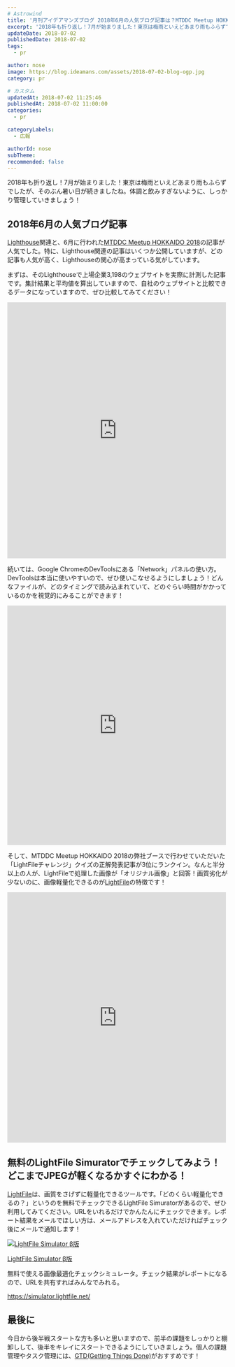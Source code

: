 ```yaml
---
# Astrowind
title: '月刊アイデアマンズブログ 2018年6月の人気ブログ記事は？MTDDC Meetup HOKKAIDO 2018と上場企業ウェブサイトのベンチマーク結果が人気！'
excerpt: '2018年も折り返し！7月が始まりました！東京は梅雨といえどあまり雨もふらずでし...'
updateDate: 2018-07-02
publishedDate: 2018-07-02
tags: 
  - pr

author: nose
image: https://blog.ideamans.com/assets/2018-07-02-blog-ogp.jpg
category: pr

# カスタム
updatedAt: 2018-07-02 11:25:46
publishedAt: 2018-07-02 11:00:00
categories: 
  - pr

categoryLabels: 
  - 広報

authorId: nose
subTheme: 
recommended: false
---
```


<p>2018年も折り返し！7月が始まりました！東京は梅雨といえどあまり雨もふらずでしたが、そのぶん暑い日が続きましたね。体調と飲みすぎないように、しっかり管理していきましょう！</p>
<h2>2018年6月の人気ブログ記事</h2>
<p><a href="https://developers.google.com/web/tools/lighthouse/?hl=ja" target="_blank">Lighthouse</a>関連と、6月に行われた<a href="http://mtddc2018.mt-ezo.net/" target="_blank">MTDDC Meetup HOKKAIDO 2018</a>の記事が人気でした。特に、Lighthouse関連の記事はいくつか公開していますが、どの記事も人気が高く、Lighthouseの関心が高まっている気がしています。</p>
<p>まずは、そのLighthouseで上場企業3,198のウェブサイトを実際に計測した記事です。集計結果と平均値を算出していますので、自社のウェブサイトと比較できるデータになっていますので、ぜひ比較してみてください！</p>
<p>
<iframe width="500" height="586" style="border: none; overflow: hidden;" src="https://www.facebook.com/plugins/post.php?href=https%3A%2F%2Fwww.facebook.com%2Fideamans%2Fposts%2F1821417434568394&amp;width=500" scrolling="no" frameborder="0" allowtransparency="true" allow="encrypted-media"></iframe>
</p>
<p>続いては、Google ChromeのDevToolsにある「Network」パネルの使い方。DevToolsは本当に使いやすいので、ぜひ使いこなせるようにしましょう！どんなファイルが、どのタイミングで読み込まれていて、どのぐらい時間がかかっているのかを視覚的にみることができます！</p>
<p>
<iframe width="500" height="548" style="border: none; overflow: hidden;" src="https://www.facebook.com/plugins/post.php?href=https%3A%2F%2Fwww.facebook.com%2Fideamans%2Fposts%2F1799275873449217&amp;width=500" scrolling="no" frameborder="0" allowtransparency="true" allow="encrypted-media"></iframe>
</p>
<p>そして、MTDDC Meetup HOKKAIDO 2018の弊社ブースで行わせていただいた「LightFileチャレンジ」クイズの正解発表記事が3位にランクイン。なんと半分以上の人が、LightFileで処理した画像が「オリジナル画像」と回答！画質劣化が少ないのに、画像軽量化できるのが<a href="https://core.lightfile.net/" target="_blank">LightFile</a>の特徴です！</p>
<p>
<iframe width="500" height="573" style="border: none; overflow: hidden;" src="https://www.facebook.com/plugins/post.php?href=https%3A%2F%2Fwww.facebook.com%2Fideamans%2Fposts%2F1818985458144925&amp;width=500" scrolling="no" frameborder="0" allowtransparency="true" allow="encrypted-media"></iframe>
</p>
<h2>無料のLightFile Simuratorでチェックしてみよう！どこまでJPEGが軽くなるかすぐにわかる！</h2>
<p><a href="https://core.lightfile.net/" target="_blank">LightFile</a>は、画質をさげずに軽量化できるツールです。「どのくらい軽量化できるの？」というのを無料でチェックできるLightFile Simuratorがあるので、ぜひ利用してみてください。URLをいれるだけでかんたんにチェックできます。レポート結果をメールでほしい方は、メールアドレスを入れていただければチェック後にメールで通知します！</p>
<div class="serviceBox">
<div class="serviceImage"><a href="https://simulator.lightfile.net/" target="_blank"><img src="https://blog.ideamans.com/images/service-simulator.jpg" alt="LightFile Simulator β版"></a></div>
<div class="serviceText">
<p class="serviceTitle"><a href="https://simulator.lightfile.net/" target="_blank">LightFile Simulator β版</a></p>
<p class="serviceDesc">無料で使える画像最適化チェックシミュレータ。チェック結果がレポートになるので、URLを共有すればみんなでみれる。</p>
<p class="serviceLink"><a href="https://simulator.lightfile.net/" target="_blank">https://simulator.lightfile.net/</a></p>
</div>
</div>
<h2>最後に</h2>
<p>今日から後半戦スタートな方も多いと思いますので、前半の課題をしっかりと棚卸しして、後半をキレイにスタートできるようにしていきましょう。個人の課題管理やタスク管理には、<a href="https://ja.wikipedia.org/wiki/Getting_Things_Done" target="_blank">GTD(Getting Things Done)</a>がおすすめです！</p>
<p> </p>
